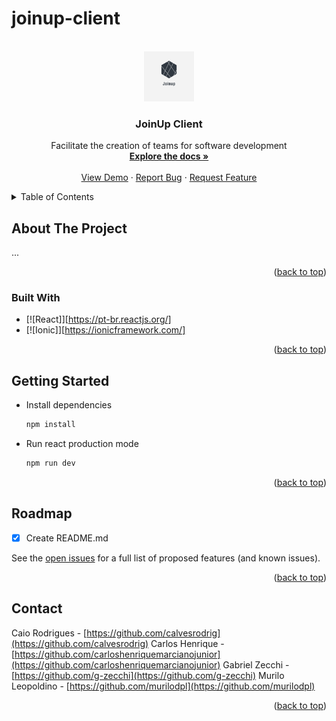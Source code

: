 # joinup-client

<!-- Improved compatibility of back to top link: See: https://github.com/joinup-organization/joinup-client/pull/73 -->

<a name="readme-top"></a>

<!--
*** Thanks for checking out the Best-README-Template. If you have a suggestion
*** that would make this better, please fork the repo and create a pull request
*** or simply open an issue with the tag "enhancement".
*** Don't forget to give the project a star!
*** Thanks again! Now go create something AMAZING! :D
-->

<!-- PROJECT LOGO -->
<br />
<div align="center">
  <a href="https://github.com/joinup-organization/joinup-client">
    <img src="images/logo.png" alt="Logo" width="80" height="80">
  </a>

  <h3 align="center">JoinUp Client</h3>

  <p align="center">
    Facilitate the creation of teams for software development
    <br />
    <a href="https://github.com/joinup-organization/joinup-client"><strong>Explore the docs »</strong></a>
    <br />
    <br />
    <a href="https://github.com/joinup-organization/joinup-client">View Demo</a>
    ·
    <a href="https://github.com/joinup-organization/joinup-client/issues">Report Bug</a>
    ·
    <a href="https://github.com/joinup-organization/joinup-client/issues">Request Feature</a>
  </p>
</div>

<!-- TABLE OF CONTENTS -->
<details>
  <summary>Table of Contents</summary>
  <ol>
    <li>
      <a href="#about-the-project">About The Project</a>
      <ul>
        <li><a href="#built-with">Built With</a></li>
      </ul>
    </li>
    <li>
      <a href="#getting-started">Getting Started</a>
      <ul>
        <li><a href="#prerequisites">Prerequisites</a></li>
        <li><a href="#installation">Installation</a></li>
      </ul>
    </li>
    <li><a href="#usage">Usage</a></li>
    <li><a href="#roadmap">Roadmap</a></li>
    <li><a href="#contributing">Contributing</a></li>
    <li><a href="#license">License</a></li>
    <li><a href="#contact">Contact</a></li>
    <li><a href="#acknowledgments">Acknowledgments</a></li>
  </ol>
</details>

<!-- ABOUT THE PROJECT -->

## About The Project

...

<p align="right">(<a href="#readme-top">back to top</a>)</p>

### Built With

- [![React]][https://pt-br.reactjs.org/]
- [![Ionic]][https://ionicframework.com/]

<p align="right">(<a href="#readme-top">back to top</a>)</p>

<!-- GETTING STARTED -->

## Getting Started

- Install dependencies
  ```sh
  npm install
  ```

- Run react production mode
  ```sh
  npm run dev
  ```

<p align="right">(<a href="#readme-top">back to top</a>)</p>

<!-- ROADMAP -->

## Roadmap

- [x] Create README.md

See the [open issues](https://github.com/joinup-organization/joinup-client/issues) for a full list of proposed features (and known issues).

<p align="right">(<a href="#readme-top">back to top</a>)</p>

<!-- CONTACT -->

## Contact

Caio Rodrigues - [https://github.com/calvesrodrig](https://github.com/calvesrodrig)
Carlos Henrique - [https://github.com/carloshenriquemarcianojunior](https://github.com/carloshenriquemarcianojunior)
Gabriel Zecchi - [https://github.com/g-zecchi](https://github.com/g-zecchi)
Murilo Leopoldino - [https://github.com/murilodpl](https://github.com/murilodpl)

<p align="right">(<a href="#readme-top">back to top</a>)</p>
